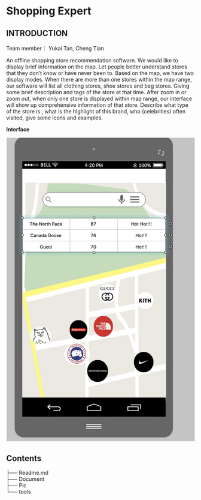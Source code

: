 Shopping Expert
==
INTRODUCTION
--
Team member： Yukai Tan, Cheng Tian 
  
An offline shopping store recommendation software. We would like to display brief information on the map. Let people better understand stores that they don’t know or have never been to. Based on the map, we have two display modes. When there are more than one stores within the map range, our software will list all clothing stores, shoe stores and bag stores. Giving some brief description and tags of the store at that time. After zoom in or zoom out, when only one store is displayed within map range, our interface will show up comprehensive information of that store. Describe what type of the store is , what is the highlight of this brand, who (celebrities) often visited, give some icons and examples. 

**Interface**

![](https://github.com/Tc-blip/SSW695/blob/master/pic/interface.png)


Contents
--
├── Readme.md                   
├── Document                             
├── Pic   
└── tools
